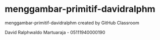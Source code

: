 # menggambar-primitif-davidralphm
menggambar-primitif-davidralphm created by GitHub Classroom

David Ralphwaldo Martuaraja - 05111940000190
